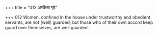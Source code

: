 +++
title = "012 अरक्षिता गृहे"

+++
012	Women, confined in the house under trustworthy and obedient servants, are not (well) guarded; but those who of their own accord keep guard over themselves, are well guarded.